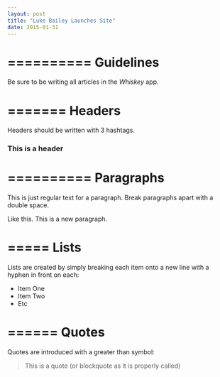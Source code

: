 ```yaml
---
layout: post
title: "Luke Bailey Launches Site"
date: 2015-01-31
---
```


==========
Guidelines
==========

Be sure to be writing all articles in the _Whiskey_ app.

=======
Headers
=======

Headers should be written with 3 hashtags.

### This is a header

==========
Paragraphs
==========

This is just regular text for a paragraph. Break paragraphs apart with a double space.

Like this. This is a new paragraph.

=====
Lists
=====

 Lists are created by simply breaking each item onto a new line with a hyphen in front on each:

 - Item One
 - Item Two
 - Etc

======
Quotes
======

Quotes are introduced with a greater than symbol:

> This is a quote (or blockquote as it is properly called)



